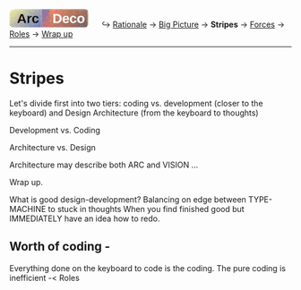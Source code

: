 [![Arc Deco.](../../../_rsc/_img/ArcDeco/ArcDeco-bar-h33px_rounded.jpg)](../../README.md) &nbsp;&nbsp;&nbsp;&nbsp;&nbsp;↪️&nbsp;[Rationale](1.ArcDeco-Rationale.md) -> [Big&nbsp;Picture](2.ArcDeco-BigPict.md) -> 
**Stripes** -> [Forces](4.ArcDeco-Forces.md) -> [Roles](5.ArcDeco-Roles.md) -> [Wrap&nbsp;up](7.ArcDeco-WrapUp.md)

---

# Stripes

Let's divide first into two tiers: coding vs. development (closer to the keyboard) and Design Architecture (from the keyboard to thoughts)

Development vs. Coding

Architecture vs. Design


Architecture may describe both ARC and VISION ...


Wrap up.

What is good design-development? Balancing on edge between TYPE-MACHINE to stuck in thoughts
When you find finished good but IMMEDIATELY have an idea how to redo.

## Worth of coding - 

Everything done on the keyboard to code is the coding. The pure coding is inefficient -< Roles
